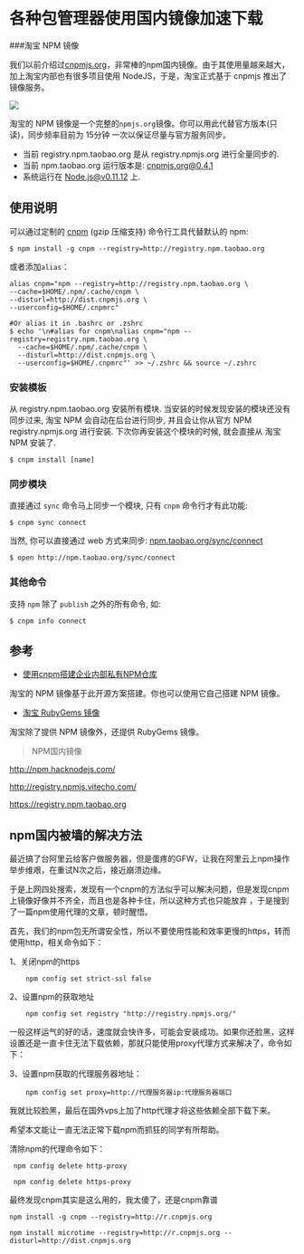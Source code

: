 # 各种包管理器使用国内镜像加速下载

###淘宝 NPM 镜像

我们以前介绍过[cnpmjs.org](http://segmentfault.com/a/1190000000362110)，非常棒的npm国内镜像。由于其使用量越来越大，加上淘宝内部也有很多项目使用 NodeJS，于是，淘宝正式基于 cnpmjs 推出了镜像服务。

![](http://segmentfault.com/img/bVb8Kp)

淘宝的 NPM 镜像是一个完整的`npmjs.org`镜像。你可以用此代替官方版本(只读)，同步频率目前为 15分钟 一次以保证尽量与官方服务同步。

  * 当前 registry.npm.taobao.org 是从 registry.npmjs.org 进行全量同步的.
  * 当前 npm.taobao.org 运行版本是: cnpmjs.org@0.4.1
  * 系统运行在 Node.js@v0.11.12 上.

## 使用说明

可以通过定制的 [cnpm](https://github.com/cnpm/cnpm) (gzip 压缩支持) 命令行工具代替默认的 npm:
    
    $ npm install -g cnpm --registry=http://registry.npm.taobao.org
    

或者添加`alias`：
    
    alias cnpm="npm --registry=http://registry.npm.taobao.org \
    --cache=$HOME/.npm/.cache/cnpm \
    --disturl=http://dist.cnpmjs.org \
    --userconfig=$HOME/.cnpmrc"
    
    #Or alias it in .bashrc or .zshrc
    $ echo '\n#alias for cnpm\nalias cnpm="npm --registry=registry.npm.taobao.org \
      --cache=$HOME/.npm/.cache/cnpm \
      --disturl=http://dist.cnpmjs.org \
      --userconfig=$HOME/.cnpmrc"' >> ~/.zshrc && source ~/.zshrc
    

### 安装模板

从 registry.npm.taobao.org 安装所有模块. 当安装的时候发现安装的模块还没有同步过来, 淘宝 NPM 会自动在后台进行同步, 并且会让你从官方 NPM registry.npmjs.org 进行安装. 下次你再安装这个模块的时候, 就会直接从 淘宝 NPM 安装了.
    
    $ cnpm install [name]
    

### 同步模块

直接通过 `sync` 命令马上同步一个模块, 只有 `cnpm` 命令行才有此功能:
    
    $ cnpm sync connect
    

当然, 你可以直接通过 web 方式来同步: [npm.taobao.org/sync/connect](http://npm.taobao.org/sync/connect)
    
    $ open http://npm.taobao.org/sync/connect
    

### 其他命令

支持 `npm` 除了 `publish` 之外的所有命令, 如:
    
    $ cnpm info connect
    

## 参考

  * [使用cnpm搭建企业内部私有NPM仓库](http://segmentfault.com/a/1190000000368906)

淘宝的 NPM 镜像基于此开源方案搭建。你也可以使用它自己搭建 NPM 镜像。

  * [淘宝 RubyGems 镜像](http://segmentfault.com/a/1190000000471014)

淘宝除了提供 NPM 镜像外，还提供 RubyGems 镜像。


>NPM国内镜像

http://npm.hacknodejs.com/

http://registry.npmjs.vitecho.com/
    
https://registry.npm.taobao.org


## npm国内被墙的解决方法

最近搞了台阿里云给客户做服务器，但是蛋疼的GFW，让我在阿里云上npm操作举步维艰，在重试N次之后，接近崩溃边缘。

于是上网四处搜索，发现有一个cnpm的方法似乎可以解决问题，但是发现cnpm上镜像好像并不齐全，而且也是各种卡住，所以这种方式也只能放弃 ，于是搜到了一篇npm使用代理的文章，顿时醒悟。

首先，我们的npm包无所谓安全性，所以不要使用性能和效率更慢的https，转而使用http，相关命令如下：

1、关闭npm的https
    
        npm config set strict-ssl false


2、设置npm的获取地址

    
        npm config set registry "http://registry.npmjs.org/"


一般这样运气的好的话，速度就会快许多，可能会安装成功。如果你还脸黑，这样设置还是一直卡住无法下载依赖，那就只能使用proxy代理方式来解决了，命令如下：

3、设置npm获取的代理服务器地址：

    
        npm config set proxy=http://代理服务器ip:代理服务器端口


我就比较脸黑，最后在国外vps上加了http代理才将这些依赖全部下载下来。


希望本文能让一直无法正常下载npm而抓狂的同学有所帮助。


清除npm的代理命令如下：
    
     npm config delete http-proxy
    
     npm config delete https-proxy


最终发现cnpm其实是这么用的，我太傻了，还是cnpm靠谱
    
    npm install -g cnpm --registry=http://r.cnpmjs.org
    
    npm install microtime --registry=http://r.cnpmjs.org --disturl=http://dist.cnpmjs.org

